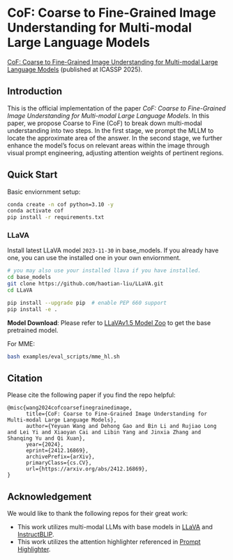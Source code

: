 # CoF: Coarse to Fine-Grained Image Understanding for Multi-modal Large Language Models

[CoF: Coarse to Fine-Grained Image Understanding for Multi-modal Large Language Models](https://arxiv.org/pdf/2412.16869) (published at ICASSP 2025).

## Introduction

This is the official implementation of the paper *CoF: Coarse to Fine-Grained Image Understanding for Multi-modal Large Language Models*.  In this paper,  we propose 
 Coarse to Fine (CoF) to break down multi-modal understanding into two steps. In the first stage, we prompt the MLLM to locate the approximate area of the answer. In the second stage, we further enhance the model’s focus on relevant areas within the image through visual prompt engineering, adjusting attention weights of pertinent regions.

## Quick Start

Basic enviornment setup:

```zsh
conda create -n cof python=3.10 -y
conda activate cof
pip install -r requirements.txt
```
### LLaVA

Install latest LLaVA model `2023-11-30` in base_models. If you already have one, you can use the installed one in your own enviornment.

```bash
# you may also use your installed llava if you have installed.
cd base_models
git clone https://github.com/haotian-liu/LLaVA.git
cd LLaVA

pip install --upgrade pip  # enable PEP 660 support
pip install -e .
```

**Model Download**: Please refer to [LLaVAv1.5 Model Zoo](https://github.com/haotian-liu/LLaVA/blob/main/docs/MODEL_ZOO.md) to get the base pretrained model.

For MME:

```bash
bash examples/eval_scripts/mme_hl.sh
```

## Citation
Please cite the following paper if you find the repo helpful:
```
@misc{wang2024cofcoarsefinegrainedimage,
      title={CoF: Coarse to Fine-Grained Image Understanding for Multi-modal Large Language Models}, 
      author={Yeyuan Wang and Dehong Gao and Bin Li and Rujiao Long and Lei Yi and Xiaoyan Cai and Libin Yang and Jinxia Zhang and Shanqing Yu and Qi Xuan},
      year={2024},
      eprint={2412.16869},
      archivePrefix={arXiv},
      primaryClass={cs.CV},
      url={https://arxiv.org/abs/2412.16869}, 
}
```

## Acknowledgement

We would like to thank the following repos for their great work:

- This work utilizes multi-modal LLMs with base models in [LLaVA](https://github.com/haotian-liu/LLaVA) and [InstructBLIP](https://github.com/salesforce/LAVIS).
- This work utilizes the attention highlighter referenced in [Prompt Highlighter](https://github.com/dvlab-research/Prompt-Highlighter).
